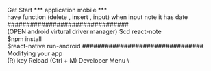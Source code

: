 Get Start *** application mobile *** \
have function (delete , insert , input) when input note it has date \
################################ \
(OPEN android virtural driver manager)
$cd react-note  \
$npm install \
$react-native run-android
################################ \
Modifying your app \
(R) key Reload  (Ctrl + M) Developer Menu \ 